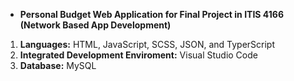 - **Personal Budget Web Application for Final Project in ITIS 4166 (Network Based App Development)**
1. **Languages:** HTML, JavaScript, SCSS, JSON, and TyperScript 
2. **Integrated Development Enviroment:** Visual Studio Code
3. **Database:** MySQL
